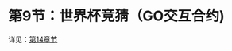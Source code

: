 # 第9节：世界杯竞猜（GO交互合约)

详见：[第14章节](https://github.com/dukedaily/solidity-expert/tree/main/14_Golang%E5%90%88%E7%BA%A6%E4%BA%A4%E4%BA%92)